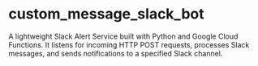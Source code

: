 # custom_message_slack_bot
A lightweight Slack Alert Service built with Python and Google Cloud Functions. It listens for incoming HTTP POST requests, processes Slack messages, and sends notifications to a specified Slack channel.
